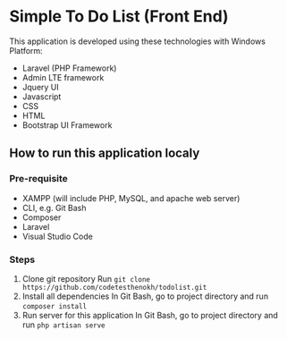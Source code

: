 # Simple To Do List (Front End)
This application is developed using these technologies with Windows Platform:
- Laravel (PHP Framework)
- Admin LTE framework
- Jquery UI
- Javascript
- CSS
- HTML
- Bootstrap UI Framework

## How to run this application localy
### Pre-requisite
- XAMPP (will include PHP, MySQL, and apache web server)
- CLI, e.g. Git Bash
- Composer
- Laravel
- Visual Studio Code

### Steps
1. Clone git repository
Run `git clone https://github.com/codetesthenokh/todolist.git`
2. Install all dependencies
In Git Bash, go to project directory and run `composer install`
3. Run server for this application
In Git Bash, go to project directory and run `php artisan serve`
